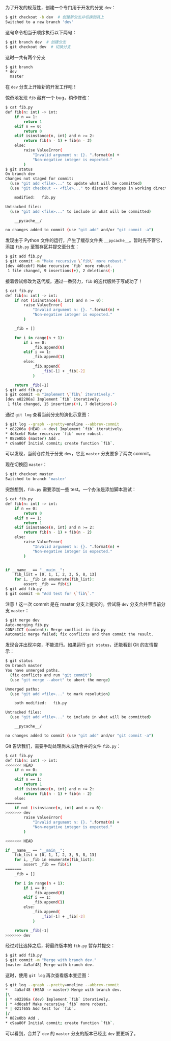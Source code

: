 为了开发的规范性，创建一个专门用于开发的分支 `dev`：
```bash
$ git checkout -b dev  # 创建新分支并切换到其上
Switched to a new branch 'dev'
```
这句命令相当于顺序执行以下两句：
```bash
$ git branch dev  # 创建分支
$ git checkout dev  # 切换分支
```

这时一共有两个分支
```bash
$ git branch
* dev
  master
```

在 `dev` 分支上开始新的开发工作吧！

惊奇地发现 `fib` 藏有一个 bug，稍作修改：
```bash
$ cat fib.py
def fib(n: int) -> int:
    if n == 1:
        return 1
    elif n == 0:
        return 0
    elif isinstance(n, int) and n >= 2:
        return fib(n - 1) + fib(n - 2)
    else:
        raise ValueError(
            "Invalid argument n: {}. ".format(n) +
            "Non-negative integer is expected."
        )
$ git status
On branch dev
Changes not staged for commit:
  (use "git add <file>..." to update what will be committed)
  (use "git checkout -- <file>..." to discard changes in working directory)

	modified:   fib.py

Untracked files:
  (use "git add <file>..." to include in what will be committed)

	__pycache__/

no changes added to commit (use "git add" and/or "git commit -a")
```
发现由于 Python 文件的运行，产生了缓存文件夹 `__pycache__`。暂时先不管它，添加 `fib.py` 至暂存区并提交至分支：
```bash
$ git add fib.py 
$ git commit -m "Make recursive \`fib\` more robust."
[dev 4d8cebf] Make recursive `fib` more robust.
 1 file changed, 9 insertions(+), 2 deletions(-)
```

接着尝试修改为迭代版。通过一番努力，`fib` 的迭代版终于写成功了！
```bash
$ cat fib.py
def fib(n: int) -> int:
    if not (isinstance(n, int) and n >= 0):
        raise ValueError(
            "Invalid argument n: {}. ".format(n) +
            "Non-negative integer is expected."
        )

    _fib = []

    for i in range(n + 1):
        if i == 0:
            _fib.append(0)
        elif i == 1:
            _fib.append(1)
        else:
            _fib.append(
                _fib[-1] + _fib[-2]
            )

    return _fib[-1]
$ git add fib.py 
$ git commit -m "Implement \`fib\` iteratively."
[dev e82206a] Implement `fib` iteratively.
 1 file changed, 15 insertions(+), 7 deletions(-)
```

通过 `git log` 查看当前分支的演化示意图：
```bash
$ git log --graph --pretty=oneline --abbrev-commit 
* e82206a (HEAD -> dev) Implement `fib` iteratively.
* 4d8cebf Make recursive `fib` more robust.
* 082e0bb (master) Add .
* c9aa80f Initial commit; create function `fib`.
```
可以发现，当前仓库处于分支 `dev`，它比 `master` 分支要多了两次 commit。

现在切换回 `master`：
```bash
$ git checkout master 
Switched to branch 'master'
```
突然想到，`fib.py` 需要添加一些 test。一个办法是添加脚本测试：
```bash
$ cat fib.py
def fib(n: int) -> int:
    if n == 0:
        return 0
    elif n == 1:
        return 1
    elif isinstance(n, int) and n >= 2:
        return fib(n - 1) + fib(n - 2)
    else:
        raise ValueError(
            "Invalid argument n: {}. ".format(n) +
            "Non-negative integer is expected."
        )


if __name__ == "__main__":
    fib_list = [0, 1, 1, 2, 3, 5, 8, 13]
    for i, _fib in enumerate(fib_list):
        assert _fib == fib(i)
$ git add fib.py
$ git commit -m "Add test for \`fib\`."
```

注意！这一次 commit 是在 master 分支上提交的。尝试将 `dev` 分支合并至当前分支 `master`：
```bash
$ git merge dev 
Auto-merging fib.py
CONFLICT (content): Merge conflict in fib.py
Automatic merge failed; fix conflicts and then commit the result.
```
发现合并出现冲突，不能进行。如果运行 `git status`，还能看到 Git 的友情提示：
```bash
$ git status
On branch master
You have unmerged paths.
  (fix conflicts and run "git commit")
  (use "git merge --abort" to abort the merge)

Unmerged paths:
  (use "git add <file>..." to mark resolution)

	both modified:   fib.py

Untracked files:
  (use "git add <file>..." to include in what will be committed)

	__pycache__/

no changes added to commit (use "git add" and/or "git commit -a")
```

Git 告诉我们，需要手动处理尚未成功合并的文件 `fib.py`：
```bash
$ cat fib.py 
def fib(n: int) -> int:
<<<<<<< HEAD
    if n == 0:
        return 0
    elif n == 1:
        return 1
    elif isinstance(n, int) and n >= 2:
        return fib(n - 1) + fib(n - 2)
    else:
=======
    if not (isinstance(n, int) and n >= 0):
>>>>>>> dev
        raise ValueError(
            "Invalid argument n: {}. ".format(n) +
            "Non-negative integer is expected."
        )

<<<<<<< HEAD

if __name__ == "__main__":
    fib_list = [0, 1, 1, 2, 3, 5, 8, 13]
    for i, _fib in enumerate(fib_list):
        assert _fib == fib(i)
=======
    _fib = []

    for i in range(n + 1):
        if i == 0:
            _fib.append(0)
        elif i == 1:
            _fib.append(1)
        else:
            _fib.append(
                _fib[-1] + _fib[-2]
            )

    return _fib[-1]
>>>>>>> dev
```
经过对比选择之后，将最终版本的 `fib.py` 暂存并提交：
```bash
$ git add fib.py
$ git commit -m "Merge with branch dev."
[master 4a5af48] Merge with branch dev.
```
这时，使用 `git log` 再次查看版本变迁图：
```bash
$ git log --graph --pretty=oneline --abbrev-commit
*   4a5af48 (HEAD -> master) Merge with branch dev.
|\  
| * e82206a (dev) Implement `fib` iteratively.
| * 4d8cebf Make recursive `fib` more robust.
* | 021f655 Add test for `fib`.
|/  
* 082e0bb Add .
* c9aa80f Initial commit; create function `fib`.
```
可以看到，合并了 `dev` 的 `master` 分支的版本已经比 `dev` 要更新了。